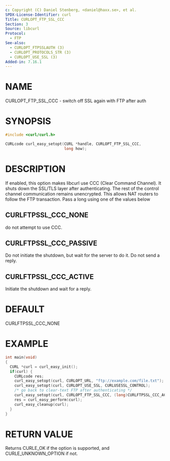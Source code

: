 ```yaml
---
c: Copyright (C) Daniel Stenberg, <daniel@haxx.se>, et al.
SPDX-License-Identifier: curl
Title: CURLOPT_FTP_SSL_CCC
Section: 3
Source: libcurl
Protocol:
  - FTP
See-also:
  - CURLOPT_FTPSSLAUTH (3)
  - CURLOPT_PROTOCOLS_STR (3)
  - CURLOPT_USE_SSL (3)
Added-in: 7.16.1
---
```


# NAME

CURLOPT_FTP_SSL_CCC - switch off SSL again with FTP after auth

# SYNOPSIS

~~~c
#include <curl/curl.h>

CURLcode curl_easy_setopt(CURL *handle, CURLOPT_FTP_SSL_CCC,
                          long how);
~~~

# DESCRIPTION

If enabled, this option makes libcurl use CCC (Clear Command Channel). It
shuts down the SSL/TLS layer after authenticating. The rest of the control
channel communication remains unencrypted. This allows NAT routers to follow
the FTP transaction. Pass a long using one of the values below

## CURLFTPSSL_CCC_NONE

do not attempt to use CCC.

## CURLFTPSSL_CCC_PASSIVE

Do not initiate the shutdown, but wait for the server to do it. Do not send a
reply.

## CURLFTPSSL_CCC_ACTIVE

Initiate the shutdown and wait for a reply.

# DEFAULT

CURLFTPSSL_CCC_NONE

# EXAMPLE

~~~c
int main(void)
{
  CURL *curl = curl_easy_init();
  if(curl) {
    CURLcode res;
    curl_easy_setopt(curl, CURLOPT_URL, "ftp://example.com/file.txt");
    curl_easy_setopt(curl, CURLOPT_USE_SSL, CURLUSESSL_CONTROL);
    /* go back to clear-text FTP after authenticating */
    curl_easy_setopt(curl, CURLOPT_FTP_SSL_CCC, (long)CURLFTPSSL_CCC_ACTIVE);
    res = curl_easy_perform(curl);
    curl_easy_cleanup(curl);
  }
}
~~~

# RETURN VALUE

Returns CURLE_OK if the option is supported, and CURLE_UNKNOWN_OPTION if not.
